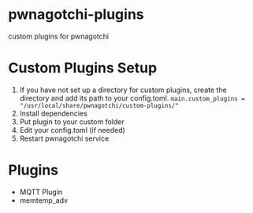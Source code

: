 # pwnagotchi-plugins
custom plugins for pwnagotchi

# Custom Plugins Setup
1. If you have not set up a directory for custom plugins, create the directory and add its path to your config.toml.
`main.custom_plugins = "/usr/local/share/pwnagotchi/custom-plugins/"`
2. Install dependencies
3. Put plugin to your custom folder
4. Edit your config.toml (if needed)
5. Restart pwnagotchi service

# Plugins
- MQTT Plugin
- memtemp_adv
